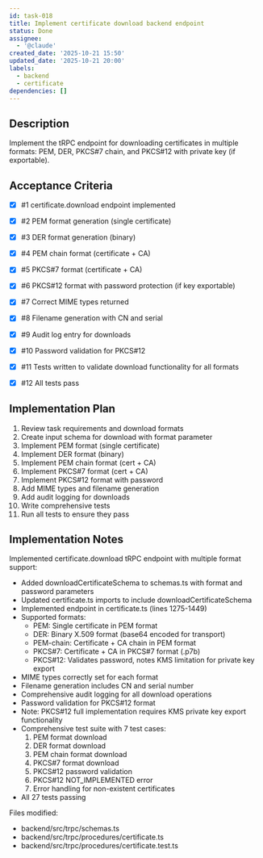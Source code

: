 ```yaml
---
id: task-018
title: Implement certificate download backend endpoint
status: Done
assignee:
  - '@claude'
created_date: '2025-10-21 15:50'
updated_date: '2025-10-21 20:00'
labels:
  - backend
  - certificate
dependencies: []
---
```


## Description

<!-- SECTION:DESCRIPTION:BEGIN -->
Implement the tRPC endpoint for downloading certificates in multiple formats: PEM, DER, PKCS#7 chain, and PKCS#12 with private key (if exportable).
<!-- SECTION:DESCRIPTION:END -->

## Acceptance Criteria
<!-- AC:BEGIN -->
- [x] #1 certificate.download endpoint implemented
- [x] #2 PEM format generation (single certificate)
- [x] #3 DER format generation (binary)
- [x] #4 PEM chain format (certificate + CA)
- [x] #5 PKCS#7 format (certificate + CA)
- [x] #6 PKCS#12 format with password protection (if key exportable)
- [x] #7 Correct MIME types returned
- [x] #8 Filename generation with CN and serial
- [x] #9 Audit log entry for downloads
- [x] #10 Password validation for PKCS#12

- [x] #11 Tests written to validate download functionality for all formats
- [x] #12 All tests pass
<!-- AC:END -->

## Implementation Plan

<!-- SECTION:PLAN:BEGIN -->
1. Review task requirements and download formats
2. Create input schema for download with format parameter
3. Implement PEM format (single certificate)
4. Implement DER format (binary)
5. Implement PEM chain format (cert + CA)
6. Implement PKCS#7 format (cert + CA)
7. Implement PKCS#12 format with password
8. Add MIME types and filename generation
9. Add audit logging for downloads
10. Write comprehensive tests
11. Run all tests to ensure they pass
<!-- SECTION:PLAN:END -->

## Implementation Notes

<!-- SECTION:NOTES:BEGIN -->
Implemented certificate.download tRPC endpoint with multiple format support:

- Added downloadCertificateSchema to schemas.ts with format and password parameters
- Updated certificate.ts imports to include downloadCertificateSchema
- Implemented endpoint in certificate.ts (lines 1275-1449)
- Supported formats:
  - PEM: Single certificate in PEM format
  - DER: Binary X.509 format (base64 encoded for transport)
  - PEM-chain: Certificate + CA chain in PEM format
  - PKCS#7: Certificate + CA in PKCS#7 format (.p7b)
  - PKCS#12: Validates password, notes KMS limitation for private key export
- MIME types correctly set for each format
- Filename generation includes CN and serial number
- Comprehensive audit logging for all download operations
- Password validation for PKCS#12 format
- Note: PKCS#12 full implementation requires KMS private key export functionality
- Comprehensive test suite with 7 test cases:
  1. PEM format download
  2. DER format download
  3. PEM chain format download
  4. PKCS#7 format download
  5. PKCS#12 password validation
  6. PKCS#12 NOT_IMPLEMENTED error
  7. Error handling for non-existent certificates
- All 27 tests passing

Files modified:
- backend/src/trpc/schemas.ts
- backend/src/trpc/procedures/certificate.ts
- backend/src/trpc/procedures/certificate.test.ts
<!-- SECTION:NOTES:END -->
